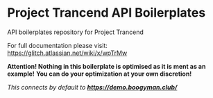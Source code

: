 # Project Trancend API Boilerplates
API boilerplates repository for Project Trancend

For full documentation please visit: https://glitch.atlassian.net/wiki/x/wpTrMw

**Attention! Nothing in this boilerplate is optimised as it is ment as an example!**
**You can do your optimization at your own discretion!**

*This connects by default to **https://demo.boogyman.club/***
